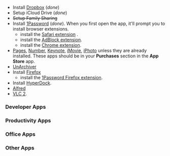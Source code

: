 * Install [Dropbox]() (*done*)
* Setup iCloud Drive (*done*)
* ~~Setup Family Sharing~~
* Install [1Password]() (*done*). When you first open the app, it'll prompt you to install browser extensions.
    * install the [Safari extension](https://agilebits.com/onepassword/extensions) .
    * install the [AdBlock extension](https://getadblock.com/installed/?u=jfvg58qo82603959).
    * install the [Chrome extension](https://agilebits.com/onepassword/extensions/chrome?beta=false).
* [Pages](), [Number](), [Keynote](), [iMovie](), [iPhoto]() unless they are already installed. These apps should be in your **Purchases** section in the **App Store** app.
* [UnArchiver](https://itunes.apple.com/gb/app/the-unarchiver/id425424353?mt=12)
* Install [Firefox](https://www.mozilla.org/en-GB/firefox/new/)
    * install the [1Password Firefox extension](https://agilebits.com/onepassword/extensions/firefox?beta=false).
* Install [HyperDock](http://hyperdock.bahoom.com/get).
* [Alfred](http://www.alfredapp.com)
* [VLC 2](http://www.videolan.org/vlc/index.en_GB.html).

### Developer Apps

### Productivity Apps

### Office Apps

### Other Apps